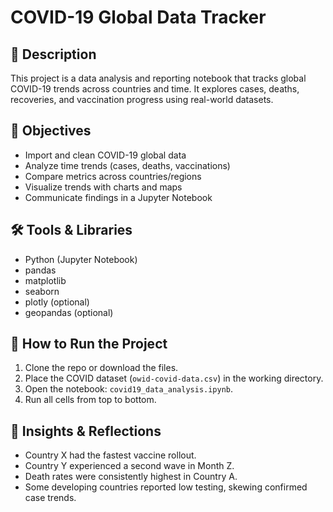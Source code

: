 # COVID-19 Global Data Tracker


## 📌 Description
This project is a data analysis and reporting notebook that tracks global COVID-19 trends across countries and time. It explores cases, deaths, recoveries, and vaccination progress using real-world datasets.

## 🎯 Objectives
- Import and clean COVID-19 global data
- Analyze time trends (cases, deaths, vaccinations)
- Compare metrics across countries/regions
- Visualize trends with charts and maps
- Communicate findings in a Jupyter Notebook

## 🛠️ Tools & Libraries
- Python (Jupyter Notebook)
- pandas
- matplotlib
- seaborn
- plotly (optional)
- geopandas (optional)

## 🚀 How to Run the Project
1. Clone the repo or download the files.
2. Place the COVID dataset (`owid-covid-data.csv`) in the working directory.
3. Open the notebook: `covid19_data_analysis.ipynb`.
4. Run all cells from top to bottom.

## 🧠 Insights & Reflections
- Country X had the fastest vaccine rollout.
- Country Y experienced a second wave in Month Z.
- Death rates were consistently highest in Country A.
- Some developing countries reported low testing, skewing confirmed case trends.

